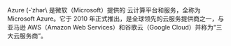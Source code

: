 Azure (-ˈzhər\\ 是微软（Microsoft）提供的 云计算平台和服务，全称为 Microsoft Azure。它于 2010 年正式推出，是全球领先的云服务提供商之一，与亚马逊 AWS（Amazon Web Services）和谷歌云（Google Cloud）并称为“三大云服务商”。
